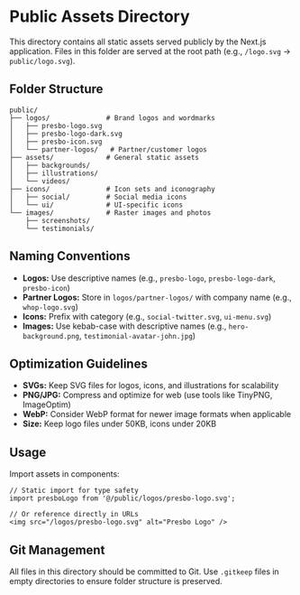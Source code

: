 # Public Assets Directory

This directory contains all static assets served publicly by the Next.js application. Files in this folder are served at the root path (e.g., `/logo.svg` → `public/logo.svg`).

## Folder Structure

```
public/
├── logos/              # Brand logos and wordmarks
│   ├── presbo-logo.svg
│   ├── presbo-logo-dark.svg
│   ├── presbo-icon.svg
│   └── partner-logos/   # Partner/customer logos
├── assets/             # General static assets
│   ├── backgrounds/
│   ├── illustrations/
│   └── videos/
├── icons/              # Icon sets and iconography
│   ├── social/         # Social media icons
│   └── ui/             # UI-specific icons
└── images/             # Raster images and photos
    ├── screenshots/
    └── testimonials/
```

## Naming Conventions

- **Logos:** Use descriptive names (e.g., `presbo-logo`, `presbo-logo-dark`, `presbo-icon`)
- **Partner Logos:** Store in `logos/partner-logos/` with company name (e.g., `whop-logo.svg`)
- **Icons:** Prefix with category (e.g., `social-twitter.svg`, `ui-menu.svg`)
- **Images:** Use kebab-case with descriptive names (e.g., `hero-background.png`, `testimonial-avatar-john.jpg`)

## Optimization Guidelines

- **SVGs:** Keep SVG files for logos, icons, and illustrations for scalability
- **PNG/JPG:** Compress and optimize for web (use tools like TinyPNG, ImageOptim)
- **WebP:** Consider WebP format for newer image formats when applicable
- **Size:** Keep logo files under 50KB, icons under 20KB

## Usage

Import assets in components:

```tsx
// Static import for type safety
import presboLogo from '@/public/logos/presbo-logo.svg';

// Or reference directly in URLs
<img src="/logos/presbo-logo.svg" alt="Presbo Logo" />
```

## Git Management

All files in this directory should be committed to Git. Use `.gitkeep` files in empty directories to ensure folder structure is preserved.
